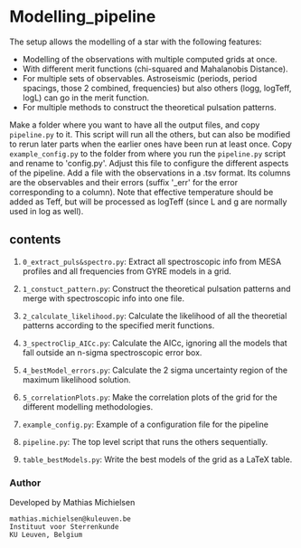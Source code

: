 # Modelling_pipeline

The setup allows the modelling of a star with the following features:
- Modelling of the observations with multiple computed grids at once.
- With different merit functions (chi-squared and Mahalanobis Distance).
- For multiple sets of observables. Astroseismic (periods, period spacings, those 2 combined, frequencies) but also others (logg, logTeff, logL) can go in the merit function.
- For multiple methods to construct the theoretical pulsation patterns.

Make a folder where you want to have all the output files, and copy `pipeline.py` to it. This script will run all the others, but can also be modified to rerun later parts when the earlier ones have been run at least once.
Copy `example_config.py` to the folder from where you run the `pipeline.py` script and rename to 'config.py'. Adjust this file to configure the different aspects of the pipeline.
Add a file with the observations in a .tsv format. Its columns are the observables and their errors (suffix '\_err' for the error corresponding to a column). Note that effective temperature should be added as Teff, but will be processed as logTeff (since L and g are normally used in log as well).

## contents

1. `0_extract_puls&spectro.py`: Extract all spectroscopic info from MESA profiles and all frequencies from GYRE models in a grid.
2. `1_constuct_pattern.py`: Construct the theoretical pulsation patterns and merge with spectroscopic info into one file.
3. `2_calculate_likelihood.py`: Calculate the likelihood of all the theoretial patterns according to the specified merit functions.
4. `3_spectroClip_AICc.py`: Calculate the AICc, ignoring all the models that fall outside an n-sigma spectroscopic error box.
5. `4_bestModel_errors.py`: Calculate the 2 sigma uncertainty region of the maximum likelihood solution.
6. `5_correlationPlots.py`: Make the correlation plots of the grid for the different modelling methodologies.

7. `example_config.py`: Example of a configuration file for the pipeline
8. `pipeline.py`: The top level script that runs the others sequentially.
9. `table_bestModels.py`: Write the best models of the grid as a LaTeX table.

### Author
Developed by Mathias Michielsen
```
mathias.michielsen@kuleuven.be
Instituut voor Sterrenkunde
KU Leuven, Belgium
```
